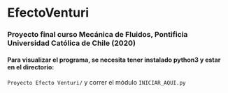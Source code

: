 # EfectoVenturi

### Proyecto final curso Mecánica de Fluidos, Pontificia Universidad Católica de Chile (2020)

#### Para visualizar el programa, se necesita tener instalado python3 y estar en el directorio:
`Proyecto Efecto Venturi/` y correr el módulo `INICIAR_AQUI.py`
